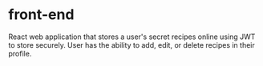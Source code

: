 # front-end

React web application that stores a user's secret recipes online using JWT to store securely. User has the ability to add, edit, or delete recipes in their profile. 
